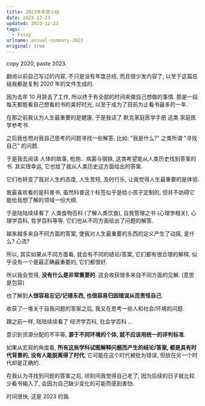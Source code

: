 ```yaml
---
title: 2023年年度小结
date: 2023-12-23
updated: 2023-12-23
tags:
  - Essay
urlname: annual-summary-2023
original: true
---
```

copy 2020, paste 2023.
<!--more-->
翻阅以前自己写过的内容, 不只是没有年度总结, 而且很少发内容了, 以至于这篇总结我都是复制 2020 年的文件生成的.

因为去年 10 月辞去了工作, 所以终于有全部的时间来做自己想做的事情. 那是一段每天都能看自己想看的书的美好时光, 以至于成为了目前为止看书最多的一年. 

在那之前我认为人生最重要的是健康, 于是我读了 默克家庭医学手册 这类 家庭医学参考书. 

之后我也想对我自己思考的问题寻找一些解答, 比如: "我是什么?" 之类所谓 "寻找自己" 的问题.

于是我去阅读 人体的故事, 枪炮、病菌与钢铁, 这类希望能从人类历史找到答案的书. 其实很幸运, 它也给了我从人类历史这方面给出的答案. 

它们也转变了我对人生的态度, 人生苦短, 及时行乐, 让我觉得人生最重要的是体验. 

我最喜欢看的是科普书, 虽然科普这个标签似乎是给小孩子定制的, 但并不妨碍它能给我想了解的领域一份大纲. 

于是陆陆续续看了 人类食物百科 (了解人类饮食), 自我管理之书 (心理学相关), 心理学百科, 哲学百科等等. 它们也从不同方面给出了问题的解答. 

越来越多来自不同方面的答案, 使我对人生最重要的东西的定义产生了动摇, 是什么? 心流? 

所以, 其实如果从不同方面看, 就会有不同的结论/答案, 它们都有很合理的解释, 似乎没有一个是最正确最重要的, 它们都很好. 

所以我会觉得, **没有什么是非常重要的**. 这会收获很多来自不同方面的见解. (意思是包容)

也了解到**人很容易忘记/记错东西, 也很容易归因错误从而责怪自己**. 

收获了一堆关于自我问题的答案之后, 我又在思考一些人和社会/环境的问题. 

跟之前一样, 陆陆续续看了 经济学百科, 社会学百科 ... 

意识到资源分配的不平等, **源于不同环境的个体, 就不应该用统一的评判标准**. 

如果从宏观的角度看, **所有这些学科试图解释问题而产生的结论/答案, 都是具有时代背景的, 没有人能脱离得了时代**, 它可能在这个时代被批为错误, 但放在另一个时代却是正确的. 

在我认为寻找到问题的答案之后, 顷刻间我觉得自己老了, 因为后续的日子就比较少看书输入了, 会因为自己缺少变化的可能而感到害怕. 

时间很快, 这是 2023 的我.